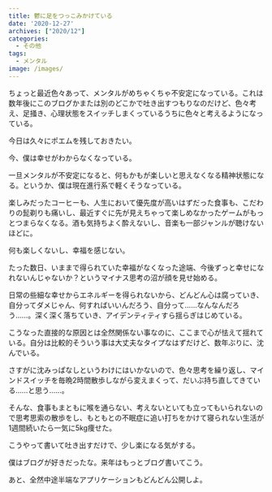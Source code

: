 ```yaml
---
title: 鬱に足をつっこみかけている
date: '2020-12-27'
archives: ["2020/12"]
categories:
  - その他
tags:
  - メンタル
image: /images/
---
```

ちょっと最近色々あって、メンタルがめちゃくちゃ不安定になっている。これは数年後にこのブログかまたは別のどこかで吐き出すつもりなのだけど、色々考え、足掻き、心理状態をスイッチしまくっているうちに色々と考えるようになっている。

今日は久々にポエムを残しておきたい。

今、僕は幸せがわからなくなっている。

一旦メンタルが不安定になると、何もかもが楽しいと思えなくなる精神状態になる。というか、僕は現在進行系で軽くそうなっている。

楽しみだったコーヒーも、人生において優先度が高いはずだった食事も、こだわりの髭剃りも痛いし、最近すぐに先が見えちゃって楽しめなかったゲームがもっとつまらなくなる。酒も気持ちよく酔えないし、音楽も一部ジャンルが聴けないほどに。

何も楽しくないし、幸福を感じない。

たった数日、いままで得られていた幸福がなくなった途端、今後ずっと幸せになれないんじゃないか？というマイナス思考の沼が顔を見せ始める。

日常の些細な幸せからエネルギーを得られないから、どんどん心は腐っていき、自分ってダメじゃん、何すればいいんだろう、自分って……なんなんだろう……。深く深く落ちていき、アイデンティティすら揺らぎはじめている。

こうなった直接的な原因とは全然関係ない事なのに、ここまで心が怯えて揺れている。自分は比較的そういう事は大丈夫なタイプなはずだけど、数年ぶりに、沈んでいる。

さすがに沈みっぱなしというわけにはいかないので、色々思考を繰り返し、マインドスイッチを毎晩2時間散歩しながら変えまくって、だいぶ持ち直してきている……と思う……。

そんな、食事もまともに喉を通らない、考えないといても立ってもいられないので思考思索の散歩をし、もともとの不眠症に追い打ちをかけて寝られない生活が1週間続いたら一気に5kg痩せた。

こうやって書いて吐き出すだけで、少し楽になる気がする。

僕はブログが好きだったな。来年はもっとブログ書いてこう。

あと、全然中途半端なアプリケーションもどんどん公開しよ。